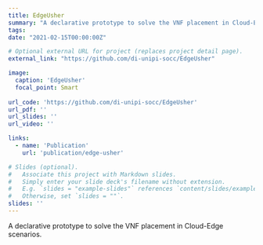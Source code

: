 ```yaml
---
title: EdgeUsher
summary: "A declarative prototype to solve the VNF placement in Cloud-Edge scenarios."
tags:
date: "2021-02-15T00:00:00Z"

# Optional external URL for project (replaces project detail page).
external_link: "https://github.com/di-unipi-socc/EdgeUsher"

image:
  caption: 'EdgeUsher'
  focal_point: Smart
  
url_code: 'https://github.com/di-unipi-socc/EdgeUsher'
url_pdf: ''
url_slides: ''
url_video: ''

links:
  - name: 'Publication'
    url: 'publication/edge-usher'

# Slides (optional).
#   Associate this project with Markdown slides.
#   Simply enter your slide deck's filename without extension.
#   E.g. `slides = "example-slides"` references `content/slides/example-slides.md`.
#   Otherwise, set `slides = ""`.
slides: ''
---
```

<!-- Here you can insert a description -->
A declarative prototype to solve the VNF placement in Cloud-Edge scenarios.
